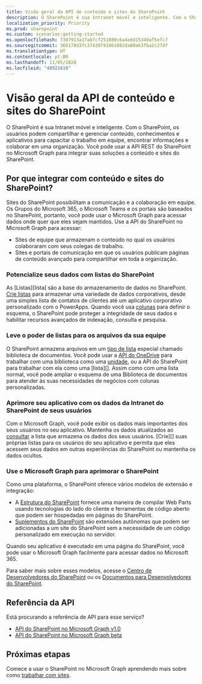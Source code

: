 ```yaml
---
title: Visão geral da API de conteúdo e sites do SharePoint
description: O SharePoint é sua Intranet móvel e inteligente. Com o SharePoint, os usuários podem compartilhar e gerenciar conteúdo, conhecimentos e aplicativos para capacitar o trabalho em equipe, encontrar informações e colaborar em uma organização. Você pode usar a API REST do SharePoint no Microsoft Graph para integrar suas soluções a conteúdo e sites do SharePoint.
localization_priority: Priority
ms.prod: sharepoint
ms.custom: scenarios:getting-started
ms.openlocfilehash: 7307913a1fab7cf251880c6a4edd15349af5efc7
ms.sourcegitcommit: 366178d3fc37439791061082da80a63fba2c27df
ms.translationtype: HT
ms.contentlocale: pt-BR
ms.lasthandoff: 11/05/2020
ms.locfileid: "48921610"
---
```

# <a name="sharepoint-sites-and-content-api-overview"></a>Visão geral da API de conteúdo e sites do SharePoint

O SharePoint é sua Intranet móvel e inteligente. Com o SharePoint, os usuários podem compartilhar e gerenciar conteúdo, conhecimentos e aplicativos para capacitar o trabalho em equipe, encontrar informações e colaborar em uma organização. Você pode usar a API REST do SharePoint no Microsoft Graph para integrar suas soluções a conteúdo e sites do SharePoint.

## <a name="why-integrate-with-sharepoint-sites-and-content"></a>Por que integrar com conteúdo e sites do SharePoint?

Sites do SharePoint possibilitam a comunicação e a colaboração em equipe. Os Grupos do Microsoft 365, o Microsoft Teams e os portais são baseados no SharePoint, portanto, você pode usar o Microsoft Graph para acessar dados onde quer que eles sejam mantidos. Use a API do SharePoint no Microsoft Graph para acessar:

- Sites de equipe que armazenam o conteúdo no qual os usuários colaboraram com seus colegas de trabalho.
- Sites e portais de comunicação em que os usuários publicam páginas de conteúdo avançado para compartilhar em toda a organização.

### <a name="unleash-your-data-with-sharepoint-lists"></a>Potencialize seus dados com listas do SharePoint

As [Listas][lista] são a base do armazenamento de dados no SharePoint.
[Crie listas][criar] para armazenar uma variedade de dados corporativos, desde uma simples lista de contatos de clientes até um aplicativo corporativo personalizado com o PowerApps.
Quando você usa [colunas][] para definir o esquema, o SharePoint pode proteger a integridade de seus dados e habilitar recursos avançados de indexação, consulta e pesquisa.

### <a name="bring-the-power-of-lists-to-your-teams-files"></a>Leve o poder de listas para os arquivos da sua equipe

O SharePoint armazena arquivos em um [tipo de lista][] especial chamado biblioteca de documentos.
Você pode usar a [API do OneDrive][] para trabalhar com uma biblioteca como uma [unidade][], ou a API do SharePoint para trabalhar com ela como uma [lista][].
Assim como com uma lista normal, você pode ampliar o esquema de uma Biblioteca de documentos para atender às suas necessidades de negócios com colunas personalizadas.

### <a name="light-up-your-app-with-your-users-sharepoint-intranet-data"></a>Aprimore seu aplicativo com os dados da Intranet do SharePoint de seus usuários

Com o Microsoft Graph, você pode exibir os dados mais importantes dos seus usuários no seu aplicativo.
Mantenha os dados atualizados ao [consultar][] a lista que armazena os dados dos seus usuários.
[Crie][] suas próprias listas para os usuários do seu aplicativo e permita que eles acessem seus dados em outras experiências do SharePoint ou mantenha os dados ocultos.

### <a name="use-microsoft-graph-to-extend-sharepoint"></a>Use o Microsoft Graph para aprimorar o SharePoint

Como uma plataforma, o SharePoint oferece vários modelos de extensão e integração:

- A [Estrutura do SharePoint][] fornece uma maneira de compilar Web Parts usando tecnologias do lado do cliente e ferramentas de código aberto que podem ser hospedadas em páginas do SharePoint.
- [Suplementos do SharePoint][] são extensões autônomas que podem ser adicionadas a um site do SharePoint sem a necessidade de um código personalizado em execução no servidor.

Quando seu aplicativo é executado em uma página do SharePoint, você pode usar o Microsoft Graph facilmente para acessar dados no Microsoft 365.

Para saber mais sobre esses modelos, acesse o [Centro de Desenvolvedores do SharePoint][] ou os [Documentos para Desenvolvedores do SharePoint][].

## <a name="api-reference"></a>Referência da API
Está procurando a referência de API para esse serviço?

- [API do SharePoint no Microsoft Graph v1.0](/graph/api/resources/sharepoint?view=graph-rest-1.0)
- [API do SharePoint no Microsoft Graph beta](/graph/api/resources/sharepoint?view=graph-rest-beta)

## <a name="next-steps"></a>Próximas etapas

Comece a usar o SharePoint no Microsoft Graph aprendendo mais sobre como [trabalhar com sites](/graph/api/resources/sharepoint?view=graph-rest-1.0).

[list]: /graph/api/resources/list?view=graph-rest-1.0
[colunas]: /graph/api/resources/columndefinition?view=graph-rest-1.0
[tipo de lista]: /graph/api/resources/listinfo?view=graph-rest-1.0
[criar]: /graph/api/list-create?view=graph-rest-1.0
[consultar]: /graph/api/listitem-get?view=graph-rest-1.0
[unidade]: /graph/api/resources/drive?view=graph-rest-1.0
[API do OneDrive]: /graph/api/resources/onedrive?view=graph-rest-1.0
[Estrutura do SharePoint]: /sharepoint/dev/spfx/sharepoint-framework-overview
[Suplementos do SharePoint]: /sharepoint/dev/sp-add-ins/sharepoint-add-ins
[Centro de Desenvolvedores do SharePoint]: https://developer.microsoft.com/sharepoint
[Documentos para Desenvolvedores do SharePoint]: /sharepoint/dev/
[SharePoint]: /graph/api/resources/sharepoint?view=graph-rest-1.0